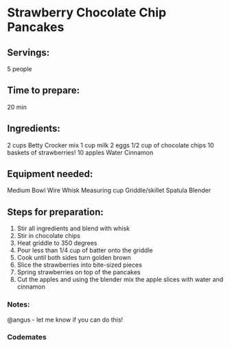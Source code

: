# Strawberry Chocolate Chip Pancakes

## Servings: 
5 people

## Time to prepare: 
20 min

## Ingredients:
2 cups Betty Crocker mix
1 cup milk
2 eggs
1/2 cup of chocolate chips
10 baskets of strawberries! 
10 apples
Water
Cinnamon

## Equipment needed:
Medium Bowl
Wire Whisk
Measuring cup
Griddle/skillet
Spatula
Blender

## Steps for preparation:
1. Stir all ingredients and blend with whisk
2. Stir in chocolate chips
3. Heat griddle to 350 degrees
4. Pour less than 1/4 cup of batter onto the griddle
5. Cook until both sides turn golden brown
6. Slice the strawberries into bite-sized pieces
7. Spring strawberries on top of the pancakes
8. Cut the apples and using the blender mix the apple slices with water and cinnamon


### Notes:

@angus - let me know if you can do this!

### Codemates #
